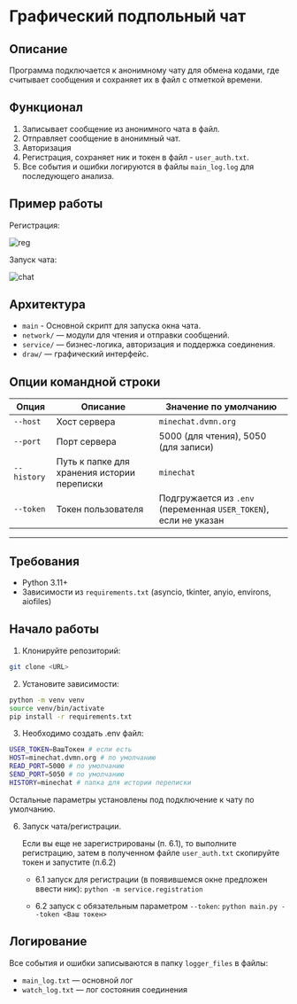 # Графический подпольный чат

## Описание

Программа подключается к анонимному чату для обмена кодами, где считывает сообщения и сохраняет их в файл с отметкой времени. 


## Функционал
1. Записывает сообщение из анонимного чата в файл.
2. Отправляет сообщение в анонимный чат.
3. Авторизация
4. Регистрация, сохраняет ник и токен в файл - `user_auth.txt`.
5. Все события и ошибки логируются в файлы `main_log.log` для последующего анализа.

## Пример работы
Регистрация:

![reg](https://github.com/user-attachments/assets/b73a5079-3f98-46ad-9664-3eb6aa4204fd)

Запуск чата:

![chat](https://github.com/user-attachments/assets/6c2a07f1-bbe3-4288-a2a3-98d4d3650a58)


## Архитектура
- `main` - Основной скрипт для запуска окна чата.
- `network/` — модули для чтения и отправки сообщений.
- `service/` — бизнес-логика, авторизация и поддержка соединения.
- `draw/` — графический интерфейс.


## Опции командной строки

| Опция          | Описание                                    | Значение по умолчанию      |
|----------------|---------------------------------------------|----------------------------|
| `--host`       | Хост сервера                               | `minechat.dvmn.org`       |
| `--port`       | Порт сервера                               | 5000 (для чтения), 5050 (для записи) |
| `--history`    | Путь к папке для хранения истории переписки | `minechat`                 |
| `--token`      | Токен пользователя                         | Подгружается из `.env` (переменная `USER_TOKEN`), если не указан |

---

## Требования

- Python 3.11+
- Зависимости из `requirements.txt` (asyncio, tkinter, anyio, environs, aiofiles)

## Начало работы

1. Клонируйте репозиторий:
```bash
git clone <URL>
```

2. Установите зависимости:
```bash
python -m venv venv
source venv/bin/activate
pip install -r requirements.txt
```

3. Необходимо создать .env файл:
```bash
USER_TOKEN=ВашТокен # если есть
HOST=minechat.dvmn.org # по умолчанию
READ_PORT=5000 # по умолчанию
SEND_PORT=5050 # по умолчанию
HISTORY=minechat # папка для истории переписки
```
Остальные параметры установлены под подключение к чату по умолчанию.



6. Запуск чата/регистрации.
    
    Если вы еще не зарегистрированы (п. 6.1), то выполните регистрацию, затем в полученном файле `user_auth.txt` скопируйте токен и запустите (п.6.2)
    
    - 6.1 запуск для регистрации (в появившемся окне предложен ввести ник): `python -m service.registration`

    - 6.2 запуск с обязательным параметром `--token`: `python main.py --token <Ваш токен>`

## Логирование

Все события и ошибки записываются в папку `logger_files` в файлы:

- `main_log.txt` — основной лог
- `watch_log.txt` — лог состояния соединения
